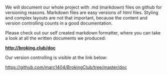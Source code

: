 We will document our whole project with .md (markdown) files on github for versioning reasons. Markdown files are easy versions of html files. Styling and complex layouts are not that important, because the content and version controlling counts in a good documentation.

Please check out our self created markdown formatter, where you can take a look at all the written documents we produced:

__http://broking.club/doc__

Our version controlling is visible at the link below:

https://github.com/marc1404/BrokingClub/tree/master/doc

